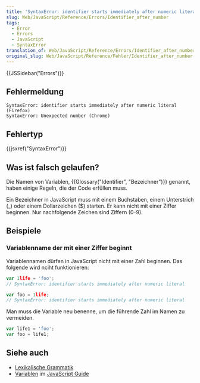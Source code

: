 ```yaml
---
title: 'SyntaxError: identifier starts immediately after numeric literal'
slug: Web/JavaScript/Reference/Errors/Identifier_after_number
tags:
  - Error
  - Errors
  - JavaScript
  - SyntaxError
translation_of: Web/JavaScript/Reference/Errors/Identifier_after_number
original_slug: Web/JavaScript/Reference/Fehler/Identifier_after_number
---
```

{{JSSidebar("Errors")}}

## Fehlermeldung

    SyntaxError: identifier starts immediately after numeric literal (Firefox)
    SyntaxError: Unexpected number (Chrome)

## Fehlertyp

{{jsxref("SyntaxError")}}

## Was ist falsch gelaufen?

Die Namen von Variablen, {{Glossary("Identifier", "Bezeichner")}} genannt, haben einige Regeln, die der Code erfüllen muss.

Ein Bezeichner in JavaScript muss mit einem Buchstaben, einem Unterstrich (\_) oder einem Dollarzeichen ($) starten. Er kann nicht mit einer Ziffer beginnen. Nur nachfolgende Zeichen sind Ziffern (0-9).

## Beispiele

### Variablenname der mit einer Ziffer beginnt

Variablennamen dürfen in JavaScript nicht mit einer Zahl beginnen. Das folgende wird nciht funktionieren:

```js example-bad
var 1life = 'foo';
// SyntaxError: identifier starts immediately after numeric literal

var foo = 1life;
// SyntaxError: identifier starts immediately after numeric literal
```

Man muss die Variable neu benenne, um die führende Zahl im Namen zu vermeiden.

```js example-good
var life1 = 'foo';
var foo = life1;
```

## Siehe auch

- [Lexikalische Grammatik](/de/docs/Web/JavaScript/Reference/Lexical_grammar)
- [Variablen](/de/docs/Web/JavaScript/Guide/Grammar_and_types#Variablen) im [JavaScript Guide](/de/docs/Web/JavaScript/Guide)
